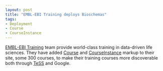 ```yaml
---
layout: post
title: "EMBL-EBI Training deploys Bioschemas"
tags:
- Deployment
- Course
- CourseInstance
---
```


[EMBL-EBI Training](https://www.ebi.ac.uk/training/) team provide world-class training in data-driven life sciences. They have added [Course](/profiles/Course) and [CourseInstance](/profiles/CourseInstance) markup to their site, some 300 courses, to make their training courses more discoverable both through [TeSS](https://tess.elixir-europe.org/) and Google.
